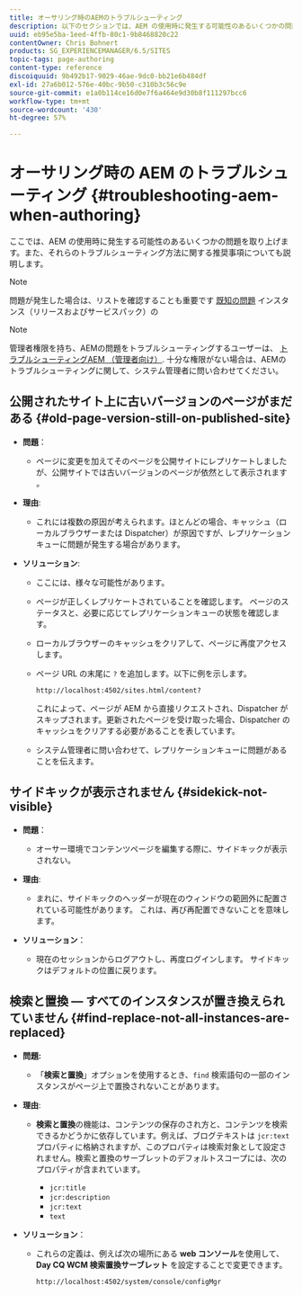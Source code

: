 ```yaml
---
title: オーサリング時のAEMのトラブルシューティング
description: 以下のセクションでは、AEM の使用時に発生する可能性のあるいくつかの問題を取り上げます。それらのトラブルシューティング方法に関する推奨事項についても説明します。
uuid: eb95e5ba-1eed-4ffb-80c1-9b8468820c22
contentOwner: Chris Bohnert
products: SG_EXPERIENCEMANAGER/6.5/SITES
topic-tags: page-authoring
content-type: reference
discoiquuid: 9b492b17-9029-46ae-9dc0-bb21e6b484df
exl-id: 27a6b012-576e-40bc-9b50-c310b3c56c9e
source-git-commit: e1a0b114ce16d0e7f6a464e9d30b8f111297bcc6
workflow-type: tm+mt
source-wordcount: '430'
ht-degree: 57%

---
```


# オーサリング時の AEM のトラブルシューティング {#troubleshooting-aem-when-authoring}

ここでは、AEM の使用時に発生する可能性のあるいくつかの問題を取り上げます。また、それらのトラブルシューティング方法に関する推奨事項についても説明します。

>[!NOTE]
>
>問題が発生した場合は、リストを確認することも重要です [既知の問題](/help/release-notes/release-notes.md) インスタンス（リリースおよびサービスパック）の

>[!NOTE]
>
>管理者権限を持ち、AEMの問題をトラブルシューティングするユーザーは、 [トラブルシューティングAEM （管理者向け）](/help/sites-administering/troubleshoot.md). 十分な権限がない場合は、AEMのトラブルシューティングに関して、システム管理者に問い合わせてください。

## 公開されたサイト上に古いバージョンのページがまだある {#old-page-version-still-on-published-site}

* **問題**：

   * ページに変更を加えてそのページを公開サイトにレプリケートしましたが、公開サイトでは古いバージョンのページが依然として表示されます&#x200B;*。*

* **理由**:

   * これには複数の原因が考えられます。ほとんどの場合、キャッシュ（ローカルブラウザーまたは Dispatcher）が原因ですが、レプリケーションキューに問題が発生する場合があります。

* **ソリューション**:

   * ここには、様々な可能性があります。
   * ページが正しくレプリケートされていることを確認します。 ページのステータスと、必要に応じてレプリケーションキューの状態を確認します。
   * ローカルブラウザーのキャッシュをクリアして、ページに再度アクセスします。
   * ページ URL の末尾に `?` を追加します。以下に例を示します。

      `http://localhost:4502/sites.html/content?`

       これによって、ページが AEM から直接リクエストされ、Dispatcher がスキップされます。更新されたページを受け取った場合、Dispatcher のキャッシュをクリアする必要があることを表しています。

   * システム管理者に問い合わせて、レプリケーションキューに問題があることを伝えます。

## サイドキックが表示されません {#sidekick-not-visible}

* **問題**：

   * オーサー環境でコンテンツページを編集する際に、サイドキックが表示されない。

* **理由**:

   * まれに、サイドキックのヘッダーが現在のウィンドウの範囲外に配置されている可能性があります。 これは、再び再配置できないことを意味します。

* **ソリューション**：

   * 現在のセッションからログアウトし、再度ログインします。 サイドキックはデフォルトの位置に戻ります。

## 検索と置換 — すべてのインスタンスが置き換えられていません {#find-replace-not-all-instances-are-replaced}

* **問題:**

   * 「**検索と置換**」オプションを使用するとき、`find` 検索語句の一部のインスタンスがページ上で置換されないことがあります。

* **理由**:

   * **検索と置換**&#x200B;の機能は、コンテンツの保存のされ方と、コンテンツを検索できるかどうかに依存しています。例えば、ブログテキストは `jcr:text` プロパティに格納されますが、このプロパティは検索対象として設定されません。検索と置換のサーブレットのデフォルトスコープには、次のプロパティが含まれています。

      * `jcr:title`
      * `jcr:description`
      * `jcr:text`
      * `text`

* **ソリューション**：

   * これらの定義は、例えば次の場所にある **web コンソール**&#x200B;を使用して、**Day CQ WCM 検索置換サーブレット** を設定することで変更できます。

      `http://localhost:4502/system/console/configMgr`
